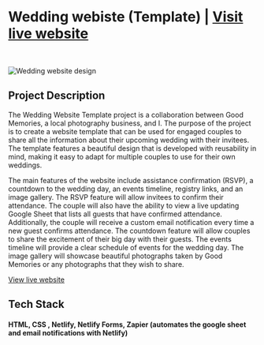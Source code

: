 # Wedding webiste (Template) | [Visit live website](https://johnysarah.goodmemx.com)

</br>

![Wedding website design](https://res.cloudinary.com/dpnv2uar8/image/upload/v1673844884/wedding_invitation_cgxuul.jpg)

## Project Description

The Wedding Website Template project is a collaboration between Good Memories, a local photography business, and I. The purpose of the project is to create a website template that can be used for engaged couples to share all the information about their upcoming wedding with their invitees. The template features a beautiful design that is developed with reusability in mind, making it easy to adapt for multiple couples to use for their own weddings.

The main features of the website include assistance confirmation (RSVP), a countdown to the wedding day, an events timeline, registry links, and an image gallery. The RSVP feature will allow invitees to confirm their attendance. The couple will also have the ability to view a live updating Google Sheet that lists all guests that have confirmed attendance. Additionally, the couple will receive a custom email notification every time a new guest confirms attendance. The countdown feature will allow couples to share the excitement of their big day with their guests. The events timeline will provide a clear schedule of events for the wedding day. The image gallery will showcase beautiful photographs taken by Good Memories or any photographs that they wish to share.

[View live website](https://johnysarah.goodmemx.com)

## Tech Stack

#### HTML, CSS , Netlify, Netlify Forms, Zapier (automates the google sheet and email notifications with Netlify)

